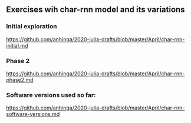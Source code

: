 ## Exercises wih char-rnn model and its variations

### Initial exploration

https://github.com/anhinga/2020-julia-drafts/blob/master/April/char-rnn-initial.md

### Phase 2

https://github.com/anhinga/2020-julia-drafts/blob/master/April/char-rnn-phase2.md

### Software versions used so far:

https://github.com/anhinga/2020-julia-drafts/blob/master/April/char-rnn-software-versions.md
